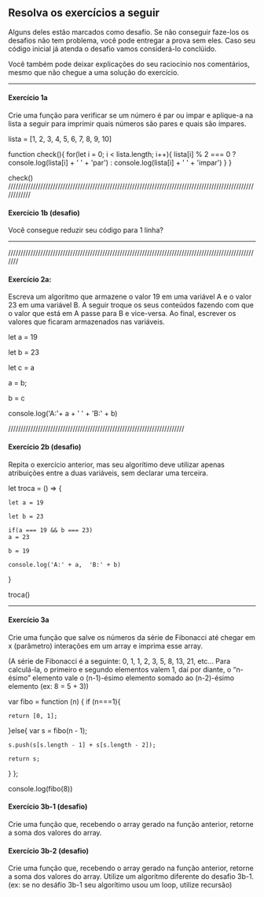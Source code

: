 ## Resolva os exercícios a seguir 

Alguns deles estão marcados como desafio. Se não conseguir faze-los os desafios
não tem problema, você pode entregar a prova sem eles.
Caso seu código inicial já atenda o desafio vamos considerá-lo conclúido.

Você também pode deixar explicações do seu raciocínio nos comentários, 
mesmo que não chegue a uma solução do exercício.

----------------------------

#### Exercício 1a 

Crie uma função para verificar se um número é 
par ou impar e aplique-a na lista a seguir para imprimir quais
números são pares e quais são ímpares.

lista = [1, 2, 3, 4, 5, 6, 7, 8, 9, 10]

function check(){
    for(let i = 0; i < lista.length; i++){
        lista[i] % 2 === 0 ? console.log(lista[i] + ' ' +  'par') : console.log(lista[i] + ' ' +  'impar')
    }
}

check()
////////////////////////////////////////////////////////////////////////////////////////////////////////////
#### Exercício 1b (desafio) 

Você consegue reduzir seu código para 1 linha?

____________________________________
///////////////////////////////////////////////////////////////////////////////////////////////////////
#### Exercício 2a: 
Escreva um algoritmo que armazene o valor 19 em uma variável A
e o valor 23 em uma variável B. A seguir troque os seus conteúdos fazendo com
que o valor que está em A passe para B e vice-versa. Ao final, escrever os 
valores que ficaram armazenados nas variáveis.

let a = 19

let b = 23

let c = a

a = b;

b = c


console.log('A:'+ a + ' ' + 'B:' +   b)

///////////////////////////////////////////////////////////////////////
#### Exercício 2b (desafio)
Repita o exercício anterior, mas seu algorítimo 
deve utilizar apenas atribuições entre a duas variáveis, sem declarar
uma terceira.


let troca = () => {

    let a = 19

    let b = 23

    if(a === 19 && b === 23)
    a = 23
   
    b = 19

    console.log('A:' + a,  'B:' + b)
}

troca()

____________________________________

#### Exercício 3a 
Crie uma função que salve os números da série de Fibonacci até chegar em x (parâmetro) interações em um array e imprima esse array.

(A série de Fibonacci é a seguinte: 0, 1, 1, 2, 3, 5, 8, 13, 21, etc... Para calculá-la, o primeiro e segundo
elementos valem 1, daí por diante, o “n-ésimo” elemento vale o (n-1)-ésimo elemento somado ao (n-2)-ésimo elemento (ex: 8 = 5 + 3))


var fibo = function (n) 
{
  if (n===1){
  
    return [0, 1];

}else{
    var s = fibo(n - 1);

    s.push(s[s.length - 1] + s[s.length - 2]);
    
    return s;
  }
};

console.log(fibo(8))

#### Exercício 3b-1 (desafio) 
Crie uma função que, recebendo o array gerado na função anterior, retorne a soma dos valores do array.

#### Exercício 3b-2 (desafio) 
Crie uma função que, recebendo o array gerado na função anterior, retorne a soma dos 
valores do array. Utilize um algoritmo diferente do desafio 3b-1. (ex: se no desáfio 3b-1 seu algorítimo usou
um loop, utilize recursão)


